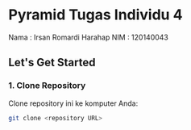 # Pyramid Tugas Individu 4

Nama : Irsan Romardi Harahap
NIM : 120140043

## Let's Get Started

### 1. Clone Repository

Clone repository ini ke komputer Anda:

```bash
git clone <repository URL>

